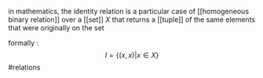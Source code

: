 in mathematics, the identity relation is a particular case of [[homogeneous binary relation]] over a [[set]] $X$ that returns a [[tuple]] of the same elements that were originally on the set

formally :
$$I = \{(x,x)|x\in X\}$$
#relations 